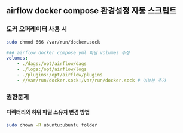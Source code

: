 ## airflow docker compose 환경설정 자동 스크립트

### 도커 오퍼레이터 사용 시
```bash
sudo chmod 666 /var/run/docker.sock
```


```yaml
### airflow docker compose yml 파일 volumes 수정 
volumes:
    - ./dags:/opt/airflow/dags
    - ./logs:/opt/airflow/logs
    - ./plugins:/opt/airflow/plugins
    - //var/run/docker.sock:/var/run/docker.sock # 이부분 추가
```

### 권한문제

#### 디렉터리와 하위 파일 소유자 변경 방법

```bash
sudo chown -R ubuntu:ubuntu folder

```
